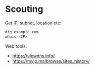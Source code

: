 # Scouting

Get IP, subnet, location etc:

```bash
dig example.com
whois <IP>
```

Web tools:
* https://viewdns.info/
* https://myip.ms/browse/sites_history/
